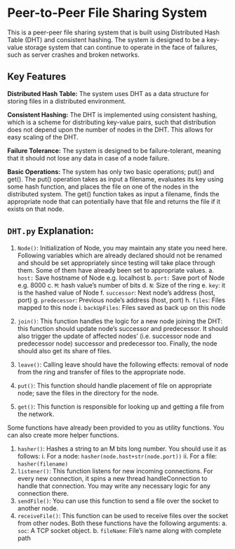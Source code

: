 # Peer-to-Peer File Sharing System

This is a peer-peer file sharing system that is built using Distributed Hash Table (DHT) and consistent hashing. The system is designed to be a key-value storage system that can continue to operate in the face of failures, such as server crashes and broken networks.

## Key Features

**Distributed Hash Table:** The system uses DHT as a data structure for storing files in a distributed environment.

**Consistent Hashing:** The DHT is implemented using consistent hashing, which is a scheme for distributing key-value pairs, such that distribution does not depend upon the number of nodes in the DHT. This allows for easy scaling of the DHT.

**Failure Tolerance:** The system is designed to be failure-tolerant, meaning that it should not lose any data in case of a node failure.

**Basic Operations:** The system has only two basic operations; put() and get(). The put() operation takes as input a filename, evaluates its key using some hash function, and places the file on one of the nodes in the distributed system. The get() function takes as input a filename, finds the appropriate node that can potentially have that file and returns the file if it exists on that node.

## `DHT.py` Explanation:

1. `Node()`: Initialization of Node, you may maintain any state you need here. Following variables which are already declared should not be renamed and should be set appropriately since testing will take place through them. Some of them have already been set to appropriate values.
   a. `host:` Save hostname of Node e.g. localhost
   b. `port:` Save port of Node e.g. 8000
   c. `M`: hash value’s number of bits
   d. `N`: Size of the ring
   e. `key`: it is the hashed value of Node
   f. `successor`: Next node’s address (host, port)
   g. `predecessor`: Previous node’s address (host, port)
   h. `files`: Files mapped to this node
   i. `backUpFiles`: Files saved as back up on this node
2. `join()`: This function handles the logic for a new node joining the DHT: this function should update node’s successor and predecessor. It should also trigger the update of affected nodes’ (i.e. successor node and predecessor node) successor and predecessor too. Finally, the node should also get its share of files.

3. `leave()`: Calling leave should have the following effects: removal of node from the ring and transfer of files to the appropriate node.
4. `put()`: This function should handle placement of file on appropriate node; save the files in the directory for the node.
5. `get()`: This function is responsible for looking up and getting a file from the network.

Some functions have already been provided to you as utility functions. You can also create more helper functions.

1. `hasher()`: Hashes a string to an M bits long number. You should use it as follows:
   i. For a node: `hasher(node.host+str(node.port))`
   ii. For a file: `hasher(filename)`
2. `listener()`: This function listens for new incoming connections. For every new connection, it spins a new thread handleConnection to handle that connection. You may write any necessary logic for any connection there.
3. `sendFile()`: You can use this function to send a file over the socket to another node.
4. `receiveFile()`: This function can be used to receive files over the socket from other nodes. Both these functions have the following arguments:
   a. `soc`: A TCP socket object.
   b. `fileName`: File’s name along with complete path
